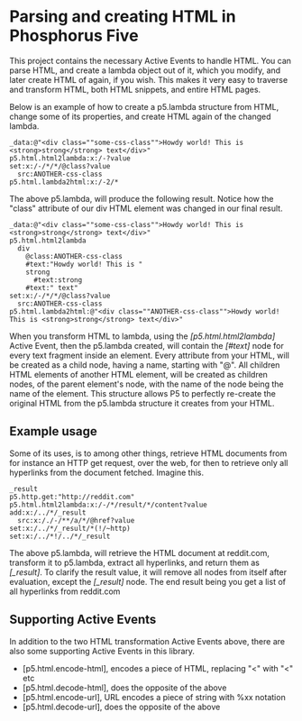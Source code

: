Parsing and creating HTML in Phosphorus Five
===============

This project contains the necessary Active Events to handle HTML. You can parse HTML, and create a lambda object out of it, which you modify,
and later create HTML of again, if you wish. This makes it very easy to traverse and transform HTML, both HTML snippets, and entire HTML pages.

Below is an example of how to create a p5.lambda structure from HTML, change some of its properties, and create HTML again of the changed lambda.

```
_data:@"<div class=""some-css-class"">Howdy world! This is <strong>strong</strong> text</div>"
p5.html.html2lambda:x:/-?value
set:x:/-/*/*/@class?value
  src:ANOTHER-css-class
p5.html.lambda2html:x:/-2/*
```

The above p5.lambda, will produce the following result. Notice how the "class" attribute of our div HTML element was changed in our final result.

```
_data:@"<div class=""some-css-class"">Howdy world! This is <strong>strong</strong> text</div>"
p5.html.html2lambda
  div
    @class:ANOTHER-css-class
    #text:"Howdy world! This is "
    strong
      #text:strong
    #text:" text"
set:x:/-/*/*/@class?value
  src:ANOTHER-css-class
p5.html.lambda2html:@"<div class=""ANOTHER-css-class"">Howdy world! This is <strong>strong</strong> text</div>"
```

When you transform HTML to lambda, using the *[p5.html.html2lambda]* Active Event, then the p5.lambda created, will contain the *[#text]* node for every
text fragment inside an element. Every attribute from your HTML, will be created as a child node, having a name, starting with "@". All children HTML
elements of another HTML element, will be created as children nodes, of the parent element's node, with the name of the node being the name of the element.
This structure allows P5 to perfectly re-create the original HTML from the p5.lambda structure it creates from your HTML.

## Example usage

Some of its uses, is to among other things, retrieve HTML documents from for instance an HTTP get request, over the web, for then to retrieve only all
hyperlinks from the document fetched. Imagine this.

```
_result
p5.http.get:"http://reddit.com"
p5.html.html2lambda:x:/-/*/result/*/content?value
add:x:/../*/_result
  src:x:/./-/**/a/*/@href?value
set:x:/../*/_result/*(!/~http)
set:x:/../*!/../*/_result
```

The above p5.lambda, will retrieve the HTML document at reddit.com, transform it to p5.lambda, extract all hyperlinks, and return them as *[_result]*. 
To clarify the result value, it will remove all nodes from itself after evaluation, except the *[_result]* node. The end result being you get a list of 
all hyperlinks from reddit.com

## Supporting Active Events

In addition to the two HTML transformation Active Events above, there are also some supporting Active Events in this library.

* [p5.html.encode-html], encodes a piece of HTML, replacing "<" with "&lt;" etc
* [p5.html.decode-html], does the opposite of the above
* [p5.html.encode-url], URL encodes a piece of string with %xx notation
* [p5.html.decode-url], does the opposite of the above


